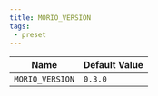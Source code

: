 ```yaml
---
title: MORIO_VERSION
tags:
 - preset
---
```





<!-- MORIO_AUTO_GENERATED_CONTENT_STARTS - Manual changes made below will be overwritten -->
| Name | Default Value |
|------|---------------|
| `MORIO_VERSION` | `0.3.0` |
<!-- MORIO_AUTO_GENERATED_CONTENT_ENDS - Manual changes made above will be overwritten -->
